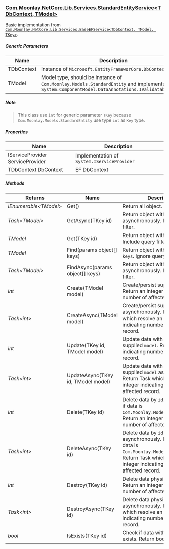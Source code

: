 ### [Com.Moonlay.NetCore.Lib.Services.StandardEntityService<TDbContext, TModel>]
Basic implementation from [`Com.Moonlay.NetCore.Lib.Services.BaseEFService<TDbContext, TModel, TKey>`][Com.Moonlay.NetCore.Lib.docs.BaseEFService<TDbContext, TModel, TKey>].


##### Generic Parameters

|Name													| Description|
|---													| --- |
|TDbContext												| Instance of `Microsoft.EntityFrameworCore.DbContext`|
|TModel													| Model type, should be instance of `Com.Moonlay.Models.StandardEntity` and implements `System.ComponentModel.DataAnnotations.IValidatableObject`|

##### Note
> This class use `int` for generic parameter `TKey` because `Com.Moonlay.Models.StandardEntity` use type `int` as `Key` type.


##### Properties

|Name								| Description|
|---								| ---|
|IServiceProvider ServiceProvider	| Implementation of `System.IServiceProvider`|
|TDbContext DbContext				| EF DbContext |


##### Methods

|Returns				| Name									| Description |
|---					| ---									| --------    |
|*IEnumerable\<TModel>*	| Get()									| Return all object. |
|*Task\<TModel>*		| GetAsync(TKey id)						| Return object with specified `id` asynchronously. Include query filter.|
|*TModel*				| Get(TKey id)							| Return object with specified `id`. Include query filter.|
|*TModel*				| Find(params object[] keys)			| Return object with specified `keys`. Ignore query filter.|
|*Task\<TModel>*		| FindAsync(params object[] keys)		| Return object with specified `keys` asynchronously. Ignore query filter.|
|*int*					| Create(TModel model)					| Create/persist supplied `object`. Return an integer indicating number of affected record. |
|*Task\<int>*			| CreateAsync(TModel model)				| Create/persist supplied `object` asynchronously. Return Task which resolve an integer indicating number of affected record. |
|*int*					| Update(TKey id, TModel model)			| Update data with id `id` with supplied `model`. Return an integer indicating number of affected record. |
|*Task\<int>*			| UpdateAsync(TKey id, TModel model)	| Update data with id `id` with supplied `model` asynchronously. Return Task which resolve an integer indicating number of affected record. |
|*int*					| Delete(TKey id)						| Delete data by `id`.Do soft delete if data is `Com.Moonlay.Models.ISoftEntity`. Return an integer indicating number of affected record. |
|*Task\<int>*			| DeleteAsync(TKey id)					| Delete data by `id` asynchronously. Do soft delete if data is `Com.Moonlay.Models.ISoftEntity`. Return Task which resolve an integer indicating number of affected record. |
|*int*					| Destroy(TKey id)						| Delete data physically by `id`. Return an integer indicating number of affected record. |
|*Task\<int>*			| DestroyAsync(TKey id)					| Delete data physically by `id` asynchronously. Return Task which resolve an integer indicating number of affected record. |
|*bool*					| IsExists(TKey id)						| Check if data with specified `id` exists. Return boolean. |





[Com.Moonlay.NetCore.Lib.docs.BaseEFService<TDbContext, TModel, TKey>]: ./Com.Moonlay.NetCore.Lib/docs/Com.Moonlay.NetCore.Lib.Services.StandardEntityService_TDbContext_TModel.md
[Com.Moonlay.NetCore.Lib.Services.StandardEntityService<TDbContext, TModel>]: ./Com.Moonlay.NetCore.Lib/Services/StandardEntityService.cs